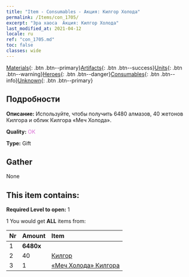 ```yaml
---
title: "Item - Consumables - Акция: Килгор Холода"
permalink: /Items/con_1705/
excerpt: "Эра хаоса  Акция: Килгор Холода"
last_modified_at: 2021-04-12
locale: ru
ref: "con_1705.md"
toc: false
classes: wide
---
```

 [Materials](/ru/Items/){: .btn .btn--primary}[Artifacts](/ru/Items/Artifacts/){: .btn .btn--success}[Units](/ru/Items/Units/){: .btn .btn--warning}[Heroes](/ru/Items/Heroes/){: .btn .btn--danger}[Consumables](/ru/Items/Consumables/){: .btn .btn--info}[Unknown](/ru/Items/Unknown/){: .btn .btn--primary}

## Подробности
 **Описание:** Используйте, чтобы получить 6480 алмазов, 40 жетонов Килгора и облик Килгора «Меч Холода».

 **Quality:** <span style="color: #DA70D6">OK</span>

 **Type:** Gift

## Gather

  None

## This item contains:

 **Required Level to open:** 1

 1 You would get **ALL** items  from:

  | Nr | Amount |     Item    |
  |:---|:-------|:------------|
  | 1 |  **6480x** | <i class="fas fa-gem"/> |  | 
  | 2 | 40 | [Килгор](/ru/Items/her_374/) | 
  | 3 | 1 | [«Меч Холода» Килгора](/ru/Items/con_1055/) | 
